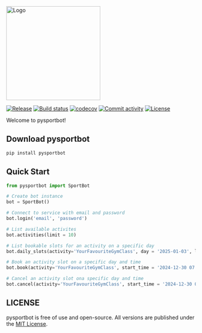 <img src=https://github.com/jbeirer/pysportbot/raw/main/docs/logo.svg alt="Logo" width="250">


[![Release](https://img.shields.io/github/v/release/jbeirer/pysportbot)](https://img.shields.io/github/v/release/jbeirer/pysportbot)
[![Build status](https://img.shields.io/github/actions/workflow/status/jbeirer/pysportbot/main.yml?branch=main)](https://github.com/jbeirer/pysportbot/actions/workflows/main.yml?query=branch%3Amain)
[![codecov](https://codecov.io/gh/jbeirer/pysportbot/graph/badge.svg?token=ZCJV384TXF)](https://codecov.io/gh/jbeirer/pysportbot)
[![Commit activity](https://img.shields.io/github/commit-activity/m/jbeirer/pysportbot)](https://img.shields.io/github/commit-activity/m/jbeirer/pysportbot)
[![License](https://img.shields.io/github/license/jbeirer/pysportbot)](https://img.shields.io/github/license/jbeirer/pysportbot)


Welcome to pysportbot!

## Download pysportbot
```python
pip install pysportbot
```

## Quick Start

```python
from pysportbot import SportBot

# Create bot instance
bot = SportBot()

# Connect to service with email and password
bot.login('email', 'password')

# List available activites
bot.activities(limit = 10)

# List bookable slots for an activity on a specific day
bot.daily_slots(activity='YourFavouriteGymClass', day = '2025-01-03', limit = 10)

# Book an activity slot on a specific day and time
bot.book(activity='YourFavouriteGymClass', start_time = '2024-12-30 07:00:00')

# Cancel an activity slot ona specific day and time
bot.cancel(activity='YourFavouriteGymClass', start_time = '2024-12-30 07:00:00')
```

## LICENSE

pysportbot is free of use and open-source. All versions are
published under the [MIT License](https://github.com/jbeirer/pysportbot/blob/main/LICENSE).
